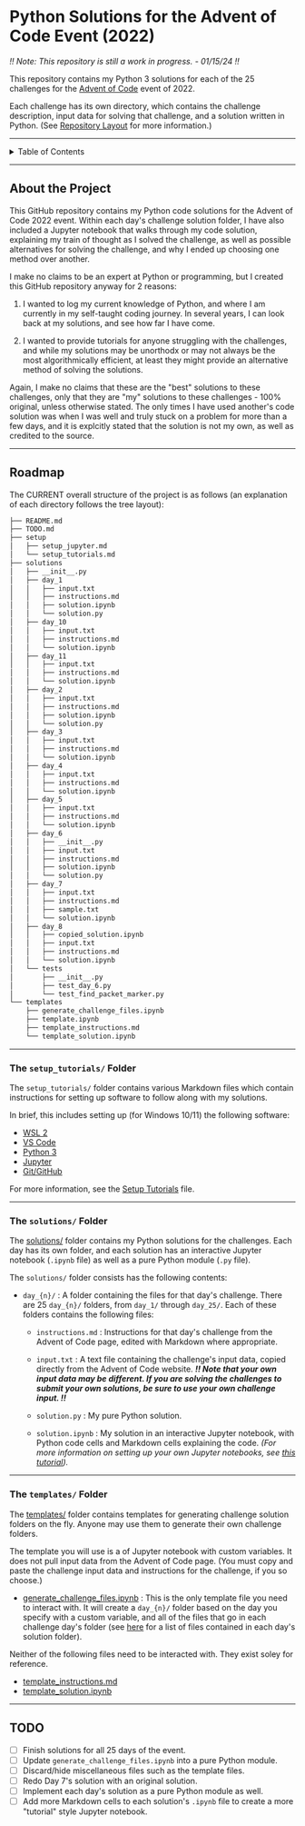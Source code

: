 # Python Solutions for the Advent of Code Event (2022)

*!! Note: This repository is still a work in progress. - 01/15/24 !!*


This repository contains my Python 3 solutions for each of the 25 challenges for the [Advent of Code](https://adventofcode.com/2022/) event of 2022.

Each challenge has its own directory, which contains the challenge description, input data for solving that challenge, and a solution written in Python.
(See [Repository Layout](#repository-layout) for more information.)

---

<!-- TABLE OF CONTENTS -->
<details>
  <summary>Table of Contents</summary>
  <ol>
    <li>
      <a href="#about-the-project">About the Project</a>
    </li>
    <li>
      <a href="#roadmap">Roadmap</a>
      <ul>
        <li>
          <a href="#the-setup_tutorials-folder">The Setup Tutorials Folder</a>
        </li>
        <li>
          <a href="#the-solutions-folder">The Solutions Folder</a>
        </li>
        <li>
          <a href="#the-templates-folder">The Templates Folder</a>
        </li>
      </ul>
    </li>
    <li>
      <a href="#todo">TODO</a>
    </li>
  </ol>
</details>

---

## About the Project

This GitHub repository contains my Python code solutions for the Advent of Code 2022 event. Within each day's challenge solution folder, I have also included a Jupyter notebook that walks through my code solution, explaining my train of thought as I solved the challenge, as well as possible alternatives for solving the challenge, and why I ended up choosing one method over another. 

I make no claims to be an expert at Python or programming, but I created this GitHub repository anyway for 2 reasons:

1. I wanted to log my current knowledge of Python, and where I am currently in my self-taught coding journey. In several years, I can look back at my solutions, and see how far I have come.

2. I wanted to provide tutorials for anyone struggling with the challenges, and while my solutions may be unorthodx or may not always be the most algorithmically efficient, at least they might provide an alternative method of solving the solutions.

Again, I make no claims that these are the "best" solutions to these challenges, only that they are "my" solutions to these challenges - 100% original, unless otherwise stated. The only times I have used another's code solution was when I was well and truly stuck on a problem for more than a few days, and it is explcitly stated that the solution is not my own, as well as credited to the source.

---

## Roadmap

The CURRENT overall structure of the project is as follows (an explanation of each directory follows the tree layout):

```sh
├── README.md
├── TODO.md
├── setup
│   ├── setup_jupyter.md
│   └── setup_tutorials.md
├── solutions
│   ├── __init__.py
│   ├── day_1
│   │   ├── input.txt
│   │   ├── instructions.md
│   │   ├── solution.ipynb
│   │   └── solution.py
│   ├── day_10
│   │   ├── input.txt
│   │   ├── instructions.md
│   │   └── solution.ipynb
│   ├── day_11
│   │   ├── input.txt
│   │   ├── instructions.md
│   │   └── solution.ipynb
│   ├── day_2
│   │   ├── input.txt
│   │   ├── instructions.md
│   │   ├── solution.ipynb
│   │   └── solution.py
│   ├── day_3
│   │   ├── input.txt
│   │   ├── instructions.md
│   │   └── solution.ipynb
│   ├── day_4
│   │   ├── input.txt
│   │   ├── instructions.md
│   │   └── solution.ipynb
│   ├── day_5
│   │   ├── input.txt
│   │   ├── instructions.md
│   │   └── solution.ipynb
│   ├── day_6
│   │   ├── __init__.py
│   │   ├── input.txt
│   │   ├── instructions.md
│   │   ├── solution.ipynb
│   │   └── solution.py
│   ├── day_7
│   │   ├── input.txt
│   │   ├── instructions.md
│   │   ├── sample.txt
│   │   └── solution.ipynb
│   ├── day_8
│   │   ├── copied_solution.ipynb
│   │   ├── input.txt
│   │   ├── instructions.md
│   │   └── solution.ipynb
│   └── tests
│       ├── __init__.py
│       ├── test_day_6.py
│       └── test_find_packet_marker.py
└── templates
    ├── generate_challenge_files.ipynb
    ├── template.ipynb
    ├── template_instructions.md
    └── template_solution.ipynb
```

---

### The `setup_tutorials/` Folder

The `setup_tutorials/` folder contains various Markdown files which contain instructions for setting up software to follow along with my solutions. 

In brief, this includes setting up (for Windows 10/11) the following software: 

- [WSL 2](/setup_tutorials/setup_wsl2.md)
- [VS Code](/setup_tutorials/setup_vscode.md)
- [Python 3](/setup_tutorials/setup_python3.md)
- [Jupyter](/setup_tutorials/setup_jupyter.md)
- [Git/GitHub](/setup_tutorials/setup_github.md)

For more information, see the [Setup Tutorials](/setup_tutorials/setup_tutorials.md) file.

---

### The `solutions/` Folder

The [solutions/](/solutions/) folder contains my Python solutions for the challenges. Each day has its own folder, and each solution has an interactive Jupyter notebook (`.ipynb` file) as well as a pure Python module (`.py` file).

The `solutions/` folder consists has the following contents:

- `day_{n}/` : A folder containing the files for that day's challenge. There are 25 `day_{n}/` folders, from `day_1/` through `day_25/`. Each of these folders contains the following files:

  - `instructions.md` : Instructions for that day's challenge from the Advent of Code page, edited with Markdown where appropriate.

  - `input.txt` : A text file containing the challenge's input data, copied directly from the Advent of Code website. ***!! Note that your own input data may be different. If you are solving the challenges to submit your own solutions, be sure to use your own challenge input. !!***

  - `solution.py` : My pure Python solution.

  - `solution.ipynb` : My solution in an interactive Jupyter notebook, with Python code cells and Markdown cells explaining the code. *(For more information on setting up your own Jupyter notebooks, see [this tutorial](/setup_tutorials/setup_jupyter.md)).* 


---

### The `templates/` Folder

The [templates/](/templates/) folder contains templates for generating challenge solution folders on the fly. Anyone may use them to generate their own challenge folders.

The template you will use is a of Jupyter notebook with custom variables. It does not pull input data from the Advent of Code page. (You must copy and paste the challenge input data and instructions for the challenge, if you so choose.)

- [generate_challenge_files.ipynb](/templates/generate_challenge_files.ipynb) : This is the only template file you need to interact with. It will create a `day_{n}/` folder based on the day you specify with a custom variable, and all of the files that go in each challenge day's folder (see [here](#the-solutions-folder) for a list of files contained in each day's solution folder).

Neither of the following files need to be interacted  with. They exist soley for reference.

- [template_instructions.md](/templates/template_instructions.md)
- [template_solution.ipynb](/templates/template_solution.ipynb)

---

## TODO

- [ ] Finish solutions for all 25 days of the event.
- [ ] Update `generate_challenge_files.ipynb` into a pure Python module.
- [ ] Discard/hide miscellaneous files such as the template files.
- [ ] Redo Day 7's solution with an original solution.
- [ ] Implement each day's solution as a pure Python module as well.
- [ ] Add more Markdown cells to each solution's `.ipynb` file to create a more "tutorial" style Jupyter notebook.